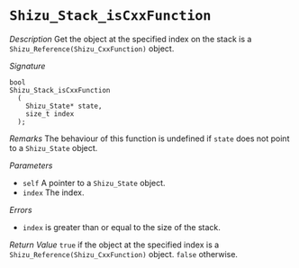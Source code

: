 # `Shizu_Stack_isCxxFunction`

*Description*
Get the object at the specified index on the stack is a `Shizu_Reference(Shizu_CxxFunction)` object.

*Signature*
```
bool
Shizu_Stack_isCxxFunction
  (
    Shizu_State* state,
    size_t index
  );
```

*Remarks*
The behaviour of this function is undefined if `state` does not point to a `Shizu_State` object.

*Parameters*
- `self` A pointer to a `Shizu_State` object.
- `index` The index.

*Errors*
- `index` is greater than or equal to the size of the stack.

*Return Value*
`true` if the object at the specified index is a `Shizu_Reference(Shizu_CxxFunction)` object. `false` otherwise.